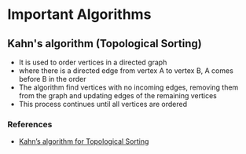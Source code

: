 # Important Algorithms


## Kahn's algorithm (Topological Sorting)
- It is used to order vertices in a directed graph
- where there is a directed edge from vertex A to vertex B, A comes before B in the order
- The algorithm find vertices with no incoming edges, removing them from the graph and updating edges of the remaining vertices
- This process continues until all vertices are ordered

### References
- [Kahn’s algorithm for Topological Sorting](https://www.geeksforgeeks.org/topological-sorting-indegree-based-solution/)